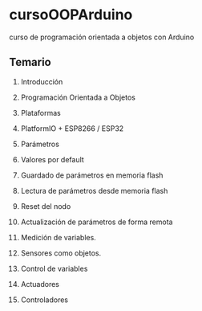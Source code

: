 # cursoOOPArduino
curso de programación orientada a objetos con Arduino


## Temario

1. Introducción
1. Programación Orientada a Objetos
1. Plataformas
1. PlatformIO + ESP8266 / ESP32


1. Parámetros
 1. Valores por default
 2. Guardado de parámetros en memoria flash
 3. Lectura de parámetros desde memoria flash
 4. Reset del nodo
 5. Actualización de parámetros de forma remota
 
2. Medición de variables.
 2. Sensores como objetos. 
 
3. Control de variables
 1. Actuadores
 2. Controladores
 
